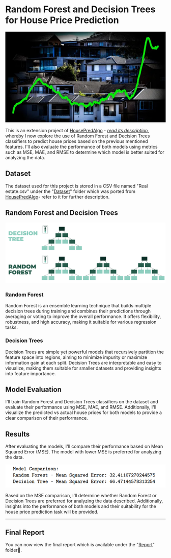 # Random Forest and Decision Trees for House Price Prediction

![alt text](./Report/Images/header.webp)

This is an extension project of [HousePredAlgo](https://github.com/stevemats/HousePredAlgo) - <i>[read its description](https://github.com/stevemats/HousePredAlgo/blob/main/README.md)</i>, whereby I now explore the use of Random Forest and Decision Trees classifiers to predict house prices based on the previous mentioned features. I'll also evaluate the performance of both models using metrics such as MSE, MAE, and RMSE to determine which model is better suited for analyzing the data.

## Dataset

The dataset used for this project is stored in a CSV file named "Real estate.csv" under the "[Dataset](https://github.com/stevemats/RfDtClassifier/tree/main/Dataset)" folder which was ported from [HousePredAlgo](https://github.com/stevemats/HousePredAlgo)- refer to it for further description.

## Random Forest and Decision Trees

![alt text](./Report/Images/DTvsRF.webp)

### Random Forest

Random Forest is an ensemble learning technique that builds multiple decision trees during training and combines their predictions through averaging or voting to improve the overall performance. It offers flexibility, robustness, and high accuracy, making it suitable for various regression tasks.

### Decision Trees

Decision Trees are simple yet powerful models that recursively partition the feature space into regions, aiming to minimize impurity or maximize information gain at each split. Decision Trees are interpretable and easy to visualize, making them suitable for smaller datasets and providing insights into feature importance.

## Model Evaluation

I'll train Random Forest and Decision Trees classifiers on the dataset and evaluate their performance using MSE, MAE, and RMSE. Additionally, I'll visualize the predicted vs actual house prices for both models to provide a clear comparison of their performance.

## Results

After evaluating the models, I'll compare their performance based on Mean Squared Error (MSE). The model with lower MSE is preferred for analyzing the data.

![MSEreport](./Report/Images/MSEreport.png)

Based on the MSE comparison, I'll determine whether Random Forest or Decision Trees are preferred for analyzing the data described. Additionally, insights into the performance of both models and their suitability for the house price prediction task will be provided.

---

## Final Report

You can now view the final report which is available under the "[Report](https://github.com/stevemats/RfDtClassifier/blob/main/Report/Report.pdf)" folder📁.
